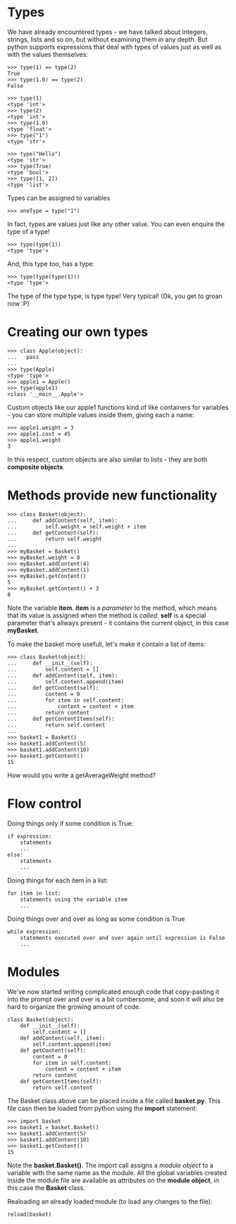 # Types
We have already encountered types - we have talked about integers, strings, lists and so on, but without examining them in any depth.
But python supports expressions that deal with types of values just as well as with the values themselves:
    
    >>> type(1) == type(2)
    True
    >>> type(1.0) == type(2)
    False

    >>> type(1)
    <type 'int'>
    >>> type(2)
    <type 'int'>
    >>> type(1.0)
    <type 'float'>
    >>> type("1")
    <type 'str'>

    >>> type("Hello")
    <type 'str'>
    >>> type(True)
    <type 'bool'>
    >>> type([1, 2])
    <type 'list'>

Types can be assigned to variables

    >>> oneType = type("1")

In fact, types are values just like any other value. You can even enquire the type of a type!

    >>> type(type(1))
    <type 'type'>

And, this type too, has a type:

    >>> type(type(type(1)))
    <type 'type'>
    
The type of the type type, is type type! Very typical! (Ok, you get to groan now :P)

# Creating our own types

    >>> class Apple(object):
    ...   pass
    ... 
    >>> type(Apple)
    <type 'type'>
    >>> apple1 = Apple()
    >>> type(apple1)
    <class '__main__.Apple'>

Custom objects like our apple1 functions kind of like containers for variables - you can store multiple values inside them, giving each a name:

    >>> apple1.weight = 3
    >>> apple1.cost = 45
    >>> apple1.weight
    3

In this respect, custom objects are also similar to lists - they are both **composite objects**.

# Methods provide new functionality

    >>> class Basket(object):
    ...     def addContent(self, item):
    ...         self.weight = self.weight + item
    ...     def getContent(self):
    ...         return self.weight
    ... 
    >>> myBasket = Basket()
    >>> myBasket.weight = 0
    >>> myBasket.addContent(4)
    >>> myBasket.addContent(1)
    >>> myBasket.getContent()
    5
    >>> myBasket.getContent() + 3
    8

Note the variable **item**. **item** is a *parameter* to the method, which means that its value is assigned when the method is *called*. **self** is a special parameter that's allways present - it contains the current object, in this case **myBasket**.

To make the basket more usefull, let's make it contain a list of items:

    >>> class Basket(object):
    ...     def __init__(self):
    ...         self.content = []
    ...     def addContent(self, item):
    ...         self.content.append(item)
    ...     def getContent(self):
    ...         content = 0
    ...         for item in self.content:
    ...             content = content + item
    ...         return content
    ...     def getContentItems(self):
    ...         return self.content
    ... 
    >>> basket1 = Basket()
    >>> basket1.addContent(5)
    >>> basket1.addContent(10)
    >>> basket1.getContent()
    15

How would you write a getAverageWeight method?

# Flow control
Doing things only if some condition is True:

    if expression:
        statements
        ...
    else:
        statements
        ...

Doing things for each item in a list:

    for item in list:
        statements using the variable item
        ...

Doing things over and over as long as some condition is True

    while expression:
        statements executed over and over again until expression is False
        ...
 
# Modules
We've now started writing complicated enough code that copy-pasting it into the prompt over and over is a bit cumbersome, and soon it will also be hard to organize the growing amount of code.

    class Basket(object):
        def __init__(self):
            self.content = []
        def addContent(self, item):
            self.content.append(item)
        def getContent(self):
            content = 0
            for item in self.content:
                content = content + item
            return content
        def getContentItems(self):
            return self.content

The Basket class above can be placed inside a file called **basket.py**. This file casn then be loaded from python using the **import** statement:

    >>> import basket
    >>> basket1 = basket.Basket()
    >>> basket1.addContent(5)
    >>> basket1.addContent(10)
    >>> basket1.getContent()
    15

Note the **basket.Basket()**. The import call assigns a *module object* to a variable with the same name as the module. All the global variables created inside the module file are available as attributes on the **module object**, in this case the **Basket** class.

Realoading an already loaded module (to load any changes to the file):

    reload(basket)

